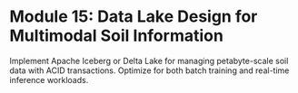 # **Module 15: Data Lake Design for Multimodal Soil Information**

Implement Apache Iceberg or Delta Lake for managing petabyte-scale soil data with ACID transactions. Optimize for both batch training and real-time inference workloads.